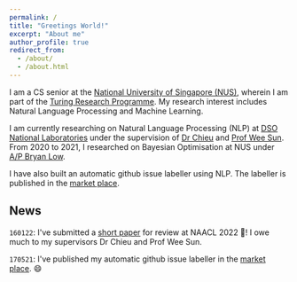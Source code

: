 ```yaml
---
permalink: /
title: "Greetings World!"
excerpt: "About me"
author_profile: true
redirect_from: 
  - /about/
  - /about.html
---
```

I am a CS senior at the [National University of Singapore (NUS)](https://www.comp.nus.edu.sg), wherein I am part of the [Turing Research Programme](https://www.comp.nus.edu.sg/programmes/ug/cs/tp/). My research interest includes Natural Language Processing and Machine Learning.

I am currently researching on Natural Language Processing (NLP) at [DSO National Laboratories](https://www.dso.org.sg) under the supervision of [Dr Chieu](https://chaileon.github.io) and [Prof Wee Sun](https://www.comp.nus.edu.sg/~leews/). From 2020 to 2021, I researched on Bayesian Optimisation at NUS under [A/P Bryan Low](https://www.comp.nus.edu.sg/~lowkh/research.html). 

I have also built an automatic github issue labeller using NLP. The labeller is published in the [market place](https://github.com/marketplace/actions/auto-github-issue-labeller). 

<!-- Purpose of news: latest update regarding my research, as it can be hard tracking what's new -->
## News
`160122`: I've submitted a [short paper](https://drive.google.com/file/d/1ftrR9gj5Ta2BVRP6g6NTsrvtRWygH2Af/view?usp=sharing) for review at NAACL 2022 🥳! I owe much to my supervisors Dr Chieu and Prof Wee Sun.

`170521`: I've published my automatic github issue labeller in the [market place](https://github.com/marketplace/actions/auto-github-issue-labeller). 😄
